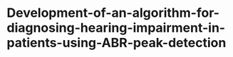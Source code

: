 # Development-of-an-algorithm-for-diagnosing-hearing-impairment-in-patients-using-ABR-peak-detection
